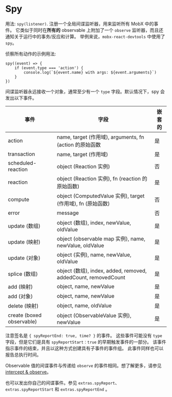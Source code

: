 # Spy

用法: `spy(listener)`.
注册一个全局间谍监听器，用来监听所有 MobX 中的事件。
它类似于同时在**所有的** observable 上附加了一个 `observe` 监听器，而且还通知关于运行中的事务/反应和计算。
举例来说，`mobx-react-devtools` 中使用了 `spy`。

侦察所有动作的示例用法:
```
spy((event) => {
    if (event.type === 'action') {
        console.log(`${event.name} with args: ${event.arguments}`)
    }
})
```

间谍监听器永远接收一个对象，通常至少有一个 `type` 字段。默认情况下，spy 会发出以下事件。

| 事件 | 字段 | 嵌套的 |
| --- | --- |--- |
| action | name, target (作用域), arguments, fn (action 的原始函数 | 是 |
| transaction | name, target (作用域) | 是 |
| scheduled-reaction | object (Reaction 实例) | 否 |
| reaction | object (Reaction 实例), fn (reaction 的原始函数) | 是
| compute | object (ComputedValue 实例), target (作用域), fn (原始函数) | 否
| error | message | 否 |
| update (数组) | object (数组), index, newValue, oldValue | 是
| update (映射) | object (observable map 实例), name, newValue, oldValue | 是
| update (对象) | object (实例), name, newValue, oldValue | 是
| splice (数组) | object (数组), index, added, removed, addedCount, removedCount | 是
| add (映射) | object, name, newValue | 是
| add (对象) | object, name, newValue | 是
| delete (映射) | object, name, oldValue | 是
| create (boxed observable) | object (ObservableValue 实例), newValue | 是 |

注意签名是 `{ spyReportEnd: true, time? }` 的事件。
这些事件可能没有 `type` 字段，但是它们是具有 `spyReportStart：true` 的早期触发事件的一部分。
该事件指示事件的结束，并且以这种方式创建具有子事件的事件组。
此事件同样也可以报告总执行时间。

Observable 值的间谍事件与传递给 `observe` 的事件相同。想了解更多，请参见 [intercept & observe](observe.md)。

也可以发出你自己的间谍事件。参见 `extras.spyReport`、`extras.spyReportStart` 和 `extras.spyReportEnd` 。
